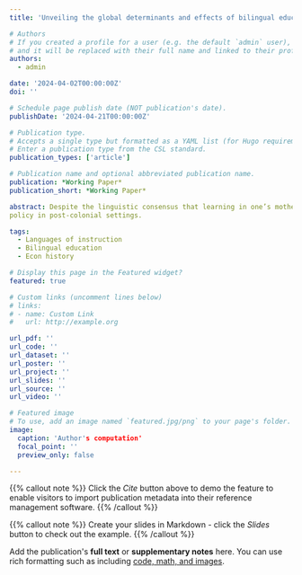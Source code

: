 ```yaml
---
title: 'Unveiling the global determinants and effects of bilingual education policies in Africa'

# Authors
# If you created a profile for a user (e.g. the default `admin` user), write the username (folder name) here
# and it will be replaced with their full name and linked to their profile.
authors:
  - admin

date: '2024-04-02T00:00:00Z'
doi: ''

# Schedule page publish date (NOT publication's date).
publishDate: '2024-04-21T00:00:00Z'

# Publication type.
# Accepts a single type but formatted as a YAML list (for Hugo requirements).
# Enter a publication type from the CSL standard.
publication_types: ['article']

# Publication name and optional abbreviated publication name.
publication: *Working Paper*
publication_short: *Working Paper*

abstract: Despite the linguistic consensus that learning in one’s mother tongue is better for learning, some African countries still use the colonial language as the official language of instruction in primary schools. This paper investigates the determinants and impacts of bilingual education reforms in Africa, which have replaced colonial languages with local languages as the medium of instruction since independence. Utilizing a unique dataset on linguistic policies, I find that a British colonial legacy and lower ethnolinguistic diversity increase the likelihood of implementing such reforms. An analysis of microdata from 18 countries covering almost 3 million of individuals reveals that these policies marginally enhanced schooling and learning outcomes, particularly for women and in countries prioritizing a large integration of local languages in education. The findings highlight the modest benefits of bilingual education and the challenges in its implementation, with implications for education
policy in post-colonial settings.

tags:
  - Languages of instruction
  - Bilingual education
  - Econ history

# Display this page in the Featured widget?
featured: true

# Custom links (uncomment lines below)
# links:
# - name: Custom Link
#   url: http://example.org

url_pdf: ''
url_code: ''
url_dataset: '' 
url_poster: ''
url_project: ''
url_slides: ''
url_source: ''
url_video: ''

# Featured image
# To use, add an image named `featured.jpg/png` to your page's folder.
image:
  caption: 'Author's computation'
  focal_point: ''
  preview_only: false

---
```


{{% callout note %}}
Click the _Cite_ button above to demo the feature to enable visitors to import publication metadata into their reference management software.
{{% /callout %}}

{{% callout note %}}
Create your slides in Markdown - click the _Slides_ button to check out the example.
{{% /callout %}}

Add the publication's **full text** or **supplementary notes** here. You can use rich formatting such as including [code, math, and images](https://docs.hugoblox.com/content/writing-markdown-latex/).
